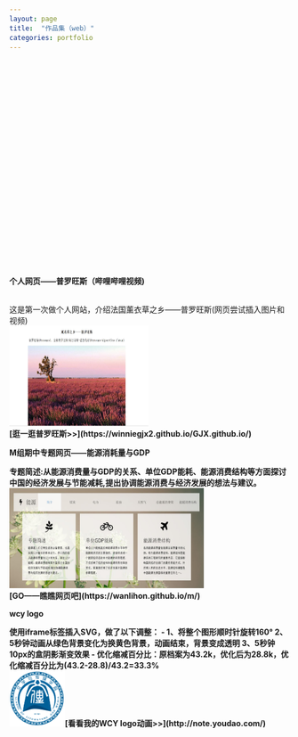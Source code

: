 ```yaml
---
layout: page
title:  "作品集（web）"
categories: portfolio
---
```

<br><br><br><br><br><br><br><br><br><br><br><br><br><br><br><br><br><br><br><br><br><br>
<p><b>个人网页——普罗旺斯（哔哩哔哩视频)</b></p>
<br>这是第一次做个人网站，介绍法国薰衣草之乡——普罗旺斯(网页尝试插入图片和视频)
<br><img src="个人网页——普罗旺斯.jpg" width="250" height="180"><br><b>[逛一逛普罗旺斯>>](https://winniegjx2.github.io/GJX.github.io/)  
<p><b>M组期中专题网页——能源消耗量与GDP</b></p> 
 专题简述:从能源消费量与GDP的关系、单位GDP能耗、能源消费结构等方面探讨中国的经济发展与节能减耗,提出协调能源消费与经济发展的想法与建议。
<link rel="stylesheet" href="style.css" type="text/css">
<meta charset="UTF-8">
<br><img src="M组期中专题.jpg" width="350" height="180">
<br><b>[GO——瞧瞧网页吧](https://wanlihon.github.io/m/)
<p><b>wcy logo</p></b>
使用iframe标签插入SVG，做了以下调整：
- 1、将整个图形顺时针旋转160°  2、5秒钟动画从绿色背景变化为换黄色背景，动画结束，背景变成透明 3、5秒钟10px的盒阴影渐变效果
- 优化缩减百分比：原档案为43.2k，优化后为28.8k，优化缩减百分比为(43.2-28.8)/43.2=33.3%
<link rel="stylesheet" href="style.css" type="text/css"><meta charset="UTF-8">
<br><img src="wcy_logo.svg" width="100" height="100" >[看看我的WCY logo动画>>](http://note.youdao.com/)  
   

